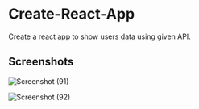 
# Create-React-App

Create a react app to show users data using given API.


## Screenshots

![Screenshot (91)](https://user-images.githubusercontent.com/85642896/216827651-855ce0fa-8689-45b7-afe6-439fee7b70c9.png)


![Screenshot (92)](https://user-images.githubusercontent.com/85642896/216827620-dd3d787b-c5da-4b6d-a220-2b3ce6824cec.png)

